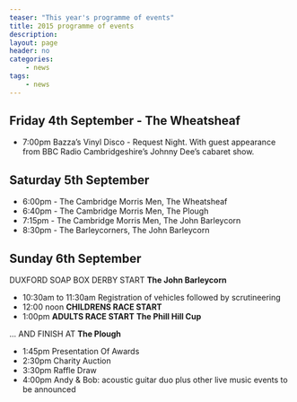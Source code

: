 ```yaml
---
teaser: "This year's programme of events"
title: 2015 programme of events
description:
layout: page
header: no
categories:
    - news
tags:
    - news
---
```


## Friday 4th September - The Wheatsheaf

- 7:00pm Bazza’s Vinyl Disco - Request Night. With guest appearance from BBC Radio Cambridgeshire’s Johnny Dee’s cabaret show.

## Saturday 5th September

- 6:00pm - The Cambridge Morris Men, The Wheatsheaf
- 6:40pm - The Cambridge Morris Men, The Plough
- 7:15pm - The Cambridge Morris Men, The John Barleycorn
- 8:30pm - The Barleycorners, The John Barleycorn

## Sunday 6th September

DUXFORD SOAP BOX DERBY START **The John Barleycorn**

- 10:30am to 11:30am Registration of vehicles followed by scrutineering
- 12:00 noon **CHILDRENS RACE START**
- 1:00pm **ADULTS RACE START** **The Phill Hill Cup**

... AND FINISH AT **The Plough**

- 1:45pm Presentation Of Awards
- 2:30pm Charity Auction
- 3:30pm Raffle Draw
- 4:00pm Andy & Bob: acoustic guitar duo plus other live music events to be announced
